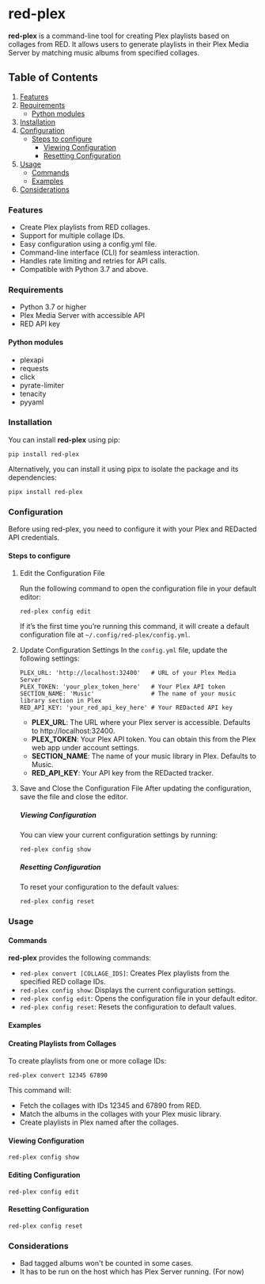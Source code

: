 # red-plex

**red-plex** is a command-line tool for creating Plex playlists based on collages from RED. It allows users to generate playlists in their Plex Media Server by matching music albums from specified collages.

## Table of Contents

1. [Features](#features)
2. [Requirements](#requirements)
   - [Python modules](#python-modules)
3. [Installation](#installation)
4. [Configuration](#configuration)
   - [Steps to configure](#steps-to-configure)
     - [Viewing Configuration](#viewing-configuration)
     - [Resetting Configuration](#resetting-configuration)
5. [Usage](#usage)
   - [Commands](#commands)
   - [Examples](#examples)
6. [Considerations](#considerations)

### Features

- Create Plex playlists from RED collages.
- Support for multiple collage IDs.
- Easy configuration using a config.yml file.
- Command-line interface (CLI) for seamless interaction.
- Handles rate limiting and retries for API calls.
- Compatible with Python 3.7 and above.

### Requirements

- Python 3.7 or higher
- Plex Media Server with accessible API
- RED API key

#### Python modules
- plexapi
- requests
- click
- pyrate-limiter
- tenacity
- pyyaml

### Installation

You can install **red-plex** using pip:
```
pip install red-plex
```

Alternatively, you can install it using pipx to isolate the package and its dependencies:
```
pipx install red-plex
```

### Configuration
Before using red-plex, you need to configure it with your Plex and REDacted API credentials.

#### Steps to configure

1. Edit the Configuration File
   
   Run the following command to open the configuration file in your default editor:
   ```
   red-plex config edit
   ```
   If it’s the first time you’re running this command, it will create a default configuration file at `~/.config/red-plex/config.yml`.

2. Update Configuration Settings
   In the `config.yml` file, update the following settings:
   ```
   PLEX_URL: 'http://localhost:32400'   # URL of your Plex Media Server
   PLEX_TOKEN: 'your_plex_token_here'   # Your Plex API token
   SECTION_NAME: 'Music'                # The name of your music library section in Plex
   RED_API_KEY: 'your_red_api_key_here' # Your REDacted API key 
   ```
   - **PLEX_URL**: The URL where your Plex server is accessible. Defaults to http://localhost:32400.
   - **PLEX_TOKEN**: Your Plex API token. You can obtain this from the Plex web app under account settings.
   - **SECTION_NAME**: The name of your music library in Plex. Defaults to Music.
   - **RED_API_KEY**: Your API key from the REDacted tracker.

3. Save and Close the Configuration File
   After updating the configuration, save the file and close the editor.
   ##### Viewing Configuration
   You can view your current configuration settings by running:
   ```
   red-plex config show
   ```
   
   ##### Resetting Configuration
   To reset your configuration to the default values:
   ```
   red-plex config reset
   ```

### Usage

#### Commands

**red-plex** provides the following commands:

- `red-plex convert [COLLAGE_IDS]`: Creates Plex playlists from the specified RED collage IDs.
- `red-plex config show`: Displays the current configuration settings.
- `red-plex config edit`: Opens the configuration file in your default editor.
- `red-plex config reset`: Resets the configuration to default values.

#### Examples

#### Creating Playlists from Collages

To create playlists from one or more collage IDs:

`red-plex convert 12345 67890`

This command will:

- Fetch the collages with IDs 12345 and 67890 from RED.
- Match the albums in the collages with your Plex music library.
- Create playlists in Plex named after the collages.

#### Viewing Configuration

`red-plex config show`

#### Editing Configuration

`red-plex config edit`

#### Resetting Configuration

`red-plex config reset`

### Considerations

- Bad tagged albums won't be counted in some cases.
- It has to be run on the host which has Plex Server running. (For now)
